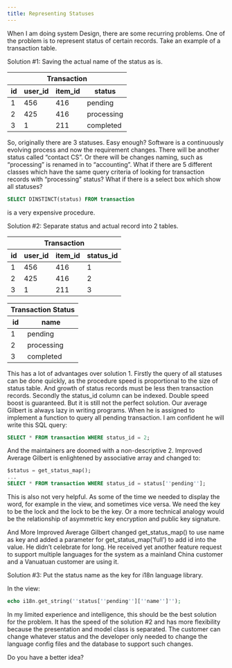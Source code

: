 ```yaml
---
title: Representing Statuses
---
```

When I am doing system Design, there are some recurring problems. One of the problem is to represent status of certain records. Take an example of a transaction table.

Solution #1: Saving the actual name of the status as is.

<table><thead><tr><th colspan="4">Transaction</th></tr><tr><th>id</th><th>user_id</th><th>item_id</th><th>status</th></tr></thead><tr><td>1</td><td>456</td><td>416</td><td>pending</td></tr><tr><td>2</td><td>425</td><td>416</td><td>processing</td></tr><tr><td>3</td><td>1</td><td>211</td><td>completed</td></tr></table>

So, originally there are 3 statuses. Easy enough? Software is a continuously evolving process and now the requirement changes. There will be another status called “contact CS”. Or there will be changes naming, such as “processing” is renamed in to “accounting”. What if there are 5 different classes which have the same query criteria of looking for transaction records with “processing” status? What if there is a select box which show all statuses?

```sql
SELECT DINSTINCT(status) FROM transaction
```
is a very expensive procedure.

Solution #2: Separate status and actual record into 2 tables.

<table><thead><tr><th colspan="4">Transaction</th></tr><tr><th>id</th><th>user_id</th><th>item_id</th><th>status_id</th></tr></thead><tr><td>1</td><td>456</td><td>416</td><td>1</td></tr><tr><td>2</td><td>425</td><td>416</td><td>2</td></tr><tr><td>3</td><td>1</td><td>211</td><td>3</td></tr></table><table><thead><tr><th colspan="2">Transaction Status</th></tr><tr><th>id</th><th>name</th></tr></thead><tr><td>1</td><td>pending</td></tr><tr><td>2</td><td>processing</td></tr><tr><td>3</td><td>completed</td></tr></table>

This has a lot of advantages over solution 1. Firstly the query of all statuses can be done quickly, as the procedure speed is proportional to the size of status table. And growth of status records must be less then transaction records. Secondly the status_id column can be indexed. Double speed boost is guaranteed. But it is still not the perfect solution. Our average Gilbert is always lazy in writing programs. When he is assigned to implement a function to query all pending transaction. I am confident he will write this SQL query:

```sql
SELECT * FROM transaction WHERE status_id = 2;
```

And the maintainers are doomed with a non-descriptive 2. Improved Average Gilbert is enlightened by associative array and changed to:

```sql
$status = get_status_map();
...
SELECT * FROM transaction WHERE status_id = status[''pending''];
```

This is also not very helpful. As some of the time we needed to display the word, for example in the view, and sometimes vice versa. We need the key to be the lock and the lock to be the key. Or a more technical analogy would be the relationship of asymmetric key encryption and public key signature.

And More Improved Average Gilbert changed get_status_map() to use name as key and added a parameter for get_status_map(‘full’) to add id into the value. He didn’t celebrate for long. He received yet another feature request to support multiple languages for the system as a mainland China customer and a Vanuatuan customer are using it.

Solution #3: Put the status name as the key for i18n language library.

In the view:

```php
echo i18n.get_string(''status[''pending''][''name'']'');
```

In my limited experience and intelligence, this should be the best solution for the problem. It has the speed of the solution #2 and has more flexibility because the presentation and model class is separated. The customer can change whatever status and the developer only needed to change the language config files and the database to support such changes.

Do you have a better idea?
